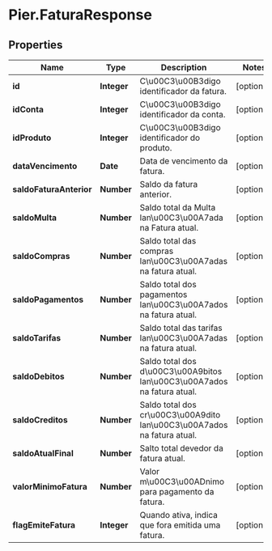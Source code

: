 # Pier.FaturaResponse

## Properties
Name | Type | Description | Notes
------------ | ------------- | ------------- | -------------
**id** | **Integer** | C\u00C3\u00B3digo identificador da fatura. | [optional] 
**idConta** | **Integer** | C\u00C3\u00B3digo identificador da conta. | [optional] 
**idProduto** | **Integer** | C\u00C3\u00B3digo identificador do produto. | [optional] 
**dataVencimento** | **Date** | Data de vencimento da fatura. | [optional] 
**saldoFaturaAnterior** | **Number** | Saldo da fatura anterior. | [optional] 
**saldoMulta** | **Number** | Saldo total da Multa lan\u00C3\u00A7ada na Fatura atual. | [optional] 
**saldoCompras** | **Number** | Saldo total das compras lan\u00C3\u00A7adas na fatura atual. | [optional] 
**saldoPagamentos** | **Number** | Saldo total dos pagamentos lan\u00C3\u00A7ados na fatura atual. | [optional] 
**saldoTarifas** | **Number** | Saldo total das tarifas lan\u00C3\u00A7adas na fatura atual. | [optional] 
**saldoDebitos** | **Number** | Saldo total dos d\u00C3\u00A9bitos lan\u00C3\u00A7ados na fatura atual. | [optional] 
**saldoCreditos** | **Number** | Saldo total dos cr\u00C3\u00A9dito lan\u00C3\u00A7ados na fatura atual. | [optional] 
**saldoAtualFinal** | **Number** | Salto total devedor da fatura atual. | [optional] 
**valorMinimoFatura** | **Number** | Valor m\u00C3\u00ADnimo para pagamento da fatura. | [optional] 
**flagEmiteFatura** | **Integer** | Quando ativa, indica que fora emitida uma fatura. | [optional] 


